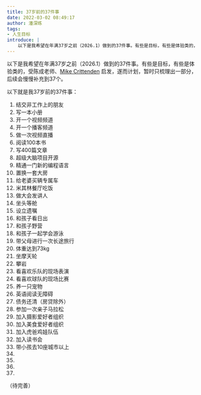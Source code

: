 ```yaml
---
title: 37岁前的37件事
date: 2022-03-02 08:49:17
author: 潘深练
tags:
- 人生目标
introduce: |
    以下是我希望在年满37岁之前（2026.1）做到的37件事。有些是目标，有些是体验类的，受陈成老师、Mike Crittenden启发，遂而计划，暂时只梳理出一部分，后续会慢慢补充到37个 ...
---
```


以下是我希望在年满37岁之前（2026.1）做到的37件事。有些是目标，有些是体验类的，受陈成老师、[Mike Crittenden](https://critter.blog/2022/02/28/40-before-40/) 启发，遂而计划，暂时只梳理出一部分，后续会慢慢补充到37个。

以下就是我37岁前的37件事：

1. 结交非工作上的朋友
2. 写一本小册
3. 开一个视频频道
4. 开一个播客频道
5. 做一次视频直播
6. 阅读100本书
7. 写400篇文章
8. 超级大脑项目开源
9. 精通一门新的编程语言
10. 置换一套大房
11. 给老婆买辆专属车
12. 米其林餐厅吃饭
13. 做大会发讲人
14. 坐头等舱
15. 设立遗嘱
16. 和孩子看日出
17. 和孩子野营
18. 和孩子一起学会游泳
19. 带父母进行一次长途旅行
20. 体重达到73kg
21. 坐摩天轮
22. 攀岩
23. 看喜欢乐队的现场表演
24. 看喜欢球队的现场比赛
25. 养一只宠物
26. 英语阅读无障碍
27. 债务还清（房贷除外）
28. 参加一次亲子马拉松
29. 加入摄影爱好者组织
30. 加入美食爱好者组织
31. 加入虎爸鸡娃队伍
32. 加入读书会
33. 带小孩去10座城市以上
34.
35.
36.
37.

（待完善）